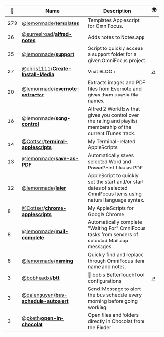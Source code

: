 |:star2: | Name | Description | 🌍|
|---|---|---|---|
|273|[@lemonmade](https://github.com/lemonmade)/[**templates**](https://github.com/lemonmade/templates)|Templates Applescript for OmniFocus.||
|36|[@surrealroad](https://github.com/surrealroad)/[**alfred-notes**](https://github.com/surrealroad/alfred-notes)|Adds notes to Notes.app||
|35|[@lemonmade](https://github.com/lemonmade)/[**support**](https://github.com/lemonmade/support)|Script to quickly access a support folder for a given OmniFocus project.||
|27|[@chris1111](https://github.com/chris1111)/[**Create-Install-Media**](https://github.com/chris1111/Create-Install-Media)|Visit BLOG : |[:arrow_upper_right:](https://com-chris1111.github.io)|
|20|[@lemonmade](https://github.com/lemonmade)/[**evernote-extractor**](https://github.com/lemonmade/evernote-extractor)|Extracts images and PDF files from Evernote and gives them usable file names.||
|18|[@lemonmade](https://github.com/lemonmade)/[**song-control**](https://github.com/lemonmade/song-control)|Alfred 2 Workflow that gives you control over the rating and playlist membership of the current iTunes track.||
|14|[@Cottser](https://github.com/Cottser)/[**terminal-applescripts**](https://github.com/Cottser/terminal-applescripts)|My Terminal-related AppleScripts||
|13|[@lemonmade](https://github.com/lemonmade)/[**save-as-PDF**](https://github.com/lemonmade/save-as-PDF)|Automatically saves selected Word and PowerPoint files as PDF.||
|12|[@lemonmade](https://github.com/lemonmade)/[**later**](https://github.com/lemonmade/later)|AppleScript to quickly set the start and/or start dates of selected OmniFocus items using natural language syntax.||
|8|[@Cottser](https://github.com/Cottser)/[**chrome-applescripts**](https://github.com/Cottser/chrome-applescripts)|My AppleScripts for Google Chrome||
|8|[@lemonmade](https://github.com/lemonmade)/[**mail-complete**](https://github.com/lemonmade/mail-complete)|Automatically complete "Waiting For" OmniFocus tasks from senders of selected Mail.app messages.||
|6|[@lemonmade](https://github.com/lemonmade)/[**naming**](https://github.com/lemonmade/naming)|Quickly find and replace through OmniFocus item name and notes.||
|3|[@bobheadxi](https://github.com/bobheadxi)/[**btt**](https://github.com/bobheadxi/btt)|📸 bob's BetterTouchTool configurations|[:arrow_upper_right:](https://bettertouchtool.com)|
|3|[@dalenguyen](https://github.com/dalenguyen)/[**bus-schedule-autoalert**](https://github.com/dalenguyen/bus-schedule-autoalert)|Send iMessage to alert the bus schedule every morning before going working.||
|3|[@pketh](https://github.com/pketh)/[**open-in-chocolat**](https://github.com/pketh/open-in-chocolat)|Open files and folders directly in Chocolat from the Finder||

